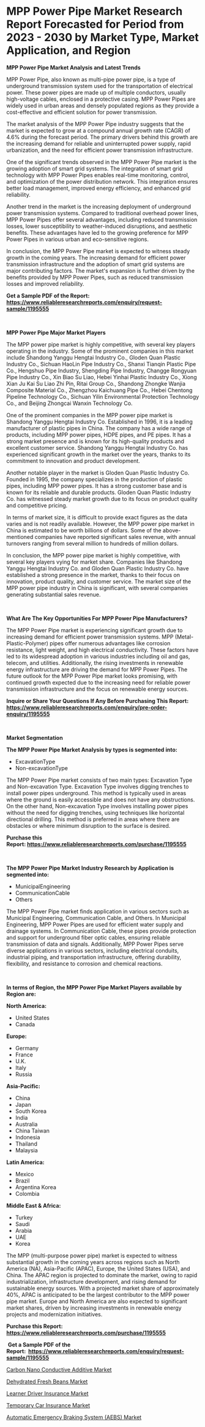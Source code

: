 <p><h1>MPP Power Pipe Market Research Report Forecasted for Period from 2023 -  2030 by Market Type, Market Application, and Region</h1></p><p><strong>MPP Power Pipe Market Analysis and Latest Trends</strong></p>
<p><p>MPP Power Pipe, also known as multi-pipe power pipe, is a type of underground transmission system used for the transportation of electrical power. These power pipes are made up of multiple conductors, usually high-voltage cables, enclosed in a protective casing. MPP Power Pipes are widely used in urban areas and densely populated regions as they provide a cost-effective and efficient solution for power transmission.</p><p>The market analysis of the MPP Power Pipe industry suggests that the market is expected to grow at a compound annual growth rate (CAGR) of 4.6% during the forecast period. The primary drivers behind this growth are the increasing demand for reliable and uninterrupted power supply, rapid urbanization, and the need for efficient power transmission infrastructure.</p><p>One of the significant trends observed in the MPP Power Pipe market is the growing adoption of smart grid systems. The integration of smart grid technology with MPP Power Pipes enables real-time monitoring, control, and optimization of the power distribution network. This integration ensures better load management, improved energy efficiency, and enhanced grid reliability.</p><p>Another trend in the market is the increasing deployment of underground power transmission systems. Compared to traditional overhead power lines, MPP Power Pipes offer several advantages, including reduced transmission losses, lower susceptibility to weather-induced disruptions, and aesthetic benefits. These advantages have led to the growing preference for MPP Power Pipes in various urban and eco-sensitive regions.</p><p>In conclusion, the MPP Power Pipe market is expected to witness steady growth in the coming years. The increasing demand for efficient power transmission infrastructure and the adoption of smart grid systems are major contributing factors. The market's expansion is further driven by the benefits provided by MPP Power Pipes, such as reduced transmission losses and improved reliability.</p></p>
<p><strong>Get a Sample PDF of the Report:&nbsp; <a href="https://www.reliableresearchreports.com/enquiry/request-sample/1195555">https://www.reliableresearchreports.com/enquiry/request-sample/1195555</a></strong></p>
<p>&nbsp;</p>
<p><strong>MPP Power Pipe Major Market Players</strong></p>
<p><p>The MPP power pipe market is highly competitive, with several key players operating in the industry. Some of the prominent companies in this market include Shandong Yanggu Hengtai Industry Co., Gloden Quan Plastic Industry Co., Sichuan HaoLin Pipe Industry Co., Shanxi Tianqin Plastic Pipe Co., Hengshuo Pipe Industry, Shengding Pipe Industry, Changge Rongyuan Pipe Industry Co., Xin Biao Su Liao, Hebei Yinhai Plastic Industry Co., Xiong Xian Ju Kai Su Liao Zhi Pin, Ritai Group Co., Shandong Zhongke Wanjia Composite Material Co., Zhengzhou Kaichuang Pipe Co., Hebei Chentong Pipeline Technology Co., Sichuan Yilin Environmental Protection Technology Co., and Beijing Zhongcai Wanxin Technology Co.</p><p>One of the prominent companies in the MPP power pipe market is Shandong Yanggu Hengtai Industry Co. Established in 1996, it is a leading manufacturer of plastic pipes in China. The company has a wide range of products, including MPP power pipes, HDPE pipes, and PE pipes. It has a strong market presence and is known for its high-quality products and excellent customer service. Shandong Yanggu Hengtai Industry Co. has experienced significant growth in the market over the years, thanks to its commitment to innovation and product development.</p><p>Another notable player in the market is Gloden Quan Plastic Industry Co. Founded in 1995, the company specializes in the production of plastic pipes, including MPP power pipes. It has a strong customer base and is known for its reliable and durable products. Gloden Quan Plastic Industry Co. has witnessed steady market growth due to its focus on product quality and competitive pricing.</p><p>In terms of market size, it is difficult to provide exact figures as the data varies and is not readily available. However, the MPP power pipe market in China is estimated to be worth billions of dollars. Some of the above-mentioned companies have reported significant sales revenue, with annual turnovers ranging from several million to hundreds of million dollars.</p><p>In conclusion, the MPP power pipe market is highly competitive, with several key players vying for market share. Companies like Shandong Yanggu Hengtai Industry Co. and Gloden Quan Plastic Industry Co. have established a strong presence in the market, thanks to their focus on innovation, product quality, and customer service. The market size of the MPP power pipe industry in China is significant, with several companies generating substantial sales revenue.</p></p>
<p>&nbsp;</p>
<p><strong>What Are The Key Opportunities For MPP Power Pipe Manufacturers?</strong></p>
<p><p>The MPP Power Pipe market is experiencing significant growth due to increasing demand for efficient power transmission systems. MPP (Metal-Plastic-Polymer) pipes offer numerous advantages like corrosion resistance, light weight, and high electrical conductivity. These factors have led to its widespread adoption in various industries including oil and gas, telecom, and utilities. Additionally, the rising investments in renewable energy infrastructure are driving the demand for MPP Power Pipes. The future outlook for the MPP Power Pipe market looks promising, with continued growth expected due to the increasing need for reliable power transmission infrastructure and the focus on renewable energy sources.</p></p>
<p><strong>Inquire or Share Your Questions If Any Before Purchasing This Report: <a href="https://www.reliableresearchreports.com/enquiry/pre-order-enquiry/1195555">https://www.reliableresearchreports.com/enquiry/pre-order-enquiry/1195555</a></strong></p>
<p>&nbsp;</p>
<p><strong>Market Segmentation</strong></p>
<p><strong>The MPP Power Pipe Market Analysis by types is segmented into:</strong></p>
<p><ul><li>ExcavationType</li><li>Non-excavationType</li></ul></p>
<p><p>The MPP Power Pipe market consists of two main types: Excavation Type and Non-excavation Type. Excavation Type involves digging trenches to install power pipes underground. This method is typically used in areas where the ground is easily accessible and does not have any obstructions. On the other hand, Non-excavation Type involves installing power pipes without the need for digging trenches, using techniques like horizontal directional drilling. This method is preferred in areas where there are obstacles or where minimum disruption to the surface is desired.</p></p>
<p><strong>Purchase this Report:&nbsp;<a href="https://www.reliableresearchreports.com/purchase/1195555">https://www.reliableresearchreports.com/purchase/1195555</a></strong></p>
<p>&nbsp;</p>
<p><strong>The MPP Power Pipe Market Industry Research by Application is segmented into:</strong></p>
<p><ul><li>MunicipalEngineering</li><li>CommunicationCable</li><li>Others</li></ul></p>
<p><p>The MPP Power Pipe market finds application in various sectors such as Municipal Engineering, Communication Cable, and Others. In Municipal Engineering, MPP Power Pipes are used for efficient water supply and drainage systems. In Communication Cable, these pipes provide protection and support for underground fiber optic cables, ensuring reliable transmission of data and signals. Additionally, MPP Power Pipes serve diverse applications in various sectors, including electrical conduits, industrial piping, and transportation infrastructure, offering durability, flexibility, and resistance to corrosion and chemical reactions.</p></p>
<p>&nbsp;</p>
<p><strong>In terms of Region, the MPP Power Pipe Market Players available by Region are:</strong></p>
<p>
    <p> <strong> North America: </strong>
        <ul>
            <li>United States</li>
            <li>Canada</li>
        </ul>
        </p> 
    <p> <strong> Europe: </strong>
        <ul>
            <li>Germany</li>
            <li>France</li>
            <li>U.K.</li>
            <li>Italy</li>
            <li>Russia</li>
        </ul>
        </p> 
    <p> <strong> Asia-Pacific: </strong>
        <ul>
            <li>China</li>
            <li>Japan</li>
            <li>South Korea</li>
            <li>India</li>
            <li>Australia</li>
            <li>China Taiwan</li>
            <li>Indonesia</li>
            <li>Thailand</li>
            <li>Malaysia</li>
        </ul>
        </p> 
    <p> <strong> Latin America: </strong>
        <ul>
            <li>Mexico</li>
            <li>Brazil</li>
            <li>Argentina Korea</li>
            <li>Colombia</li>
        </ul>
        </p> 
    <p> <strong> Middle East & Africa: </strong>
        <ul>
            <li>Turkey</li>
            <li>Saudi</li>
            <li>Arabia</li>
            <li>UAE</li>
            <li>Korea</li>
        </ul>
    </p>
    </p>
<p><p>The MPP (multi-purpose power pipe) market is expected to witness substantial growth in the coming years across regions such as North America (NA), Asia-Pacific (APAC), Europe, the United States (USA), and China. The APAC region is projected to dominate the market, owing to rapid industrialization, infrastructure development, and rising demand for sustainable energy sources. With a projected market share of approximately 40%, APAC is anticipated to be the largest contributor to the MPP power pipe market. Europe and North America are also expected to significant market shares, driven by increasing investments in renewable energy projects and modernization initiatives.</p></p>
<p><strong>Purchase this Report: <a href="https://www.reliableresearchreports.com/purchase/1195555">https://www.reliableresearchreports.com/purchase/1195555</a></strong></p>
<p>&nbsp;<strong>Get a Sample PDF of the Report:&nbsp;&nbsp;<a href="https://www.reliableresearchreports.com/enquiry/request-sample/1195555">https://www.reliableresearchreports.com/enquiry/request-sample/1195555</a></strong></p>
<p><strong></strong></p>
<p><p><a href="https://github.com/Chiragrp26/Market-Research-Report-List-1/blob/main/carbon-nano-conductive-additive-market.md">Carbon Nano Conductive Additive Market</a></p><p><a href="https://github.com/santosh758595/Market-Research-Report-List-1/blob/main/dehydrated-fresh-beans-market.md">Dehydrated Fresh Beans Market</a></p><p><a href="https://medium.com/@joshuahintz2023/learner-driver-insurance-market-size-cagr-trends-2024-2030-8b65881982a0">Learner Driver Insurance Market</a></p><p><a href="https://medium.com/@emerylittle2023/temporary-car-insurance-market-size-cagr-trends-2024-2030-fb3dad595e54">Temporary Car Insurance Market</a></p><p><a href="https://www.linkedin.com/pulse/automatic-emergency-braking-system-aebs-market-size-zt2oc/">Automatic Emergency Braking System (AEBS) Market</a></p></p>